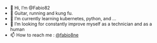 - 👋 Hi, I’m @Fabio82
- 👀 Guitar, running and kung fu.
- 🌱 I’m currently learning kubernetes, python, and ...
- 💞️ I’m looking for constantly improve myself as a technician and as a human
- 📫 How to reach me : [@fabio8ne](https://twitter.com/fabio8ne)

<!---
Fabio82/Fabio82 is a ✨ special ✨ repository because its `README.md` (this file) appears on your GitHub profile.
You can click the Preview link to take a look at your changes.
--->
